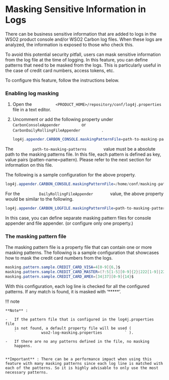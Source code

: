 # Masking Sensitive Information in Logs

There can be business sensitive information that are added to logs in
the WSO2 product console and/or WSO2 Carbon log files. When these logs
are analyzed, the information is exposed to those who check this.

To avoid this potential security pitfall, users can mask sensitive
information from the log file at the time of logging. In this feature,
you can define patterns that need to be masked from the logs. This is
particularly useful in the case of credit card numbers, access tokens,
etc.

To configure this feature, follow the instructions below.

### Enabling log masking

1.  Open the
    `           <PRODUCT_HOME>/repository/conf/log4j.properties          `
    file in a text editor.

2.  Uncomment or add the following property under
    `           CarbonConsoleAppender          ` or
    `           CarbonDailyRollingFileAppender          ` .  

    ``` java
    log4j.appender.CARBON_CONSOLE.maskingPatternFile=path-to-masking-patterns
    ```

The `         path-to-masking-patterns        ` value must be a absolute
path to the masking patterns file. In this file, each pattern is defined
as key, value pairs (patten-name=pattern). Please refer to the next
section for information on this file.

The following is a sample configuration for the above property.

``` java
log4j.appender.CARBON_CONSOLE.maskingPatternFile=/home/conf/masking-patterns.properties
```

For the `         DailyRollingFileAppender        ` value, the above
property would be similar to the following.

``` java
log4j.appender.CARBON_LOGFILE.maskingPatternFile=path-to-masking-patterns
```

In this case, you can define separate masking pattern files for console
appender and file appender. (or configure only one property.)

### The masking pattern file

The masking pattern file is a property file that can contain one or more
masking patterns. The following is a sample configuration that showcases
how to mask the credit card numbers from the logs.

``` java
masking.pattern.sample.CREDIT_CARD_VISA=4[0-9]{6,}$
masking.pattern.sample.CREDIT_CARD_MASTER=(?:5[1-5][0-9]{2}|222[1-9]|22[3-9][0-9]|2[3-6][0-9]{2}|27[01][0-9]|2720)[0-9]{12}
masking.pattern.sample.CREDIT_CARD_AMEX=[34|37][0-9]{14}$
```

With this configuration, each log line is checked for all the configured
patterns. If any match is found, it is masked with ‘\*\*\*\*\*’.

!!! note
    
    **Note** :
    
    -   If the pattern file that is configured in the log4j.properties file
        is not found, a default property file will be used (
        `           wso2-log-masking.properties          ` ).
    
    -   If there are no any patterns defined in the file, no masking
        happens.
    
    
    **Important** : There can be a performance impact when using this
    feature with many masking patterns since each log line is matched with
    each of the patterns. So it is highly advisable to only use the most
    necessary patterns.
    
